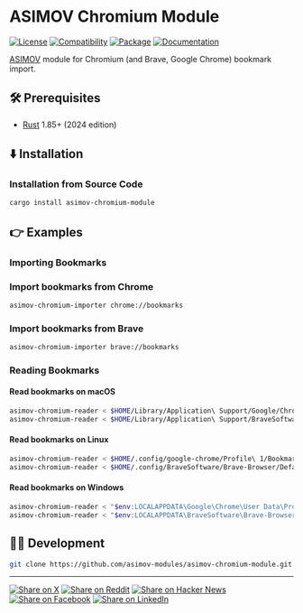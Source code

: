 # ASIMOV Chromium Module

[![License](https://img.shields.io/badge/license-Public%20Domain-blue.svg)](https://unlicense.org)
[![Compatibility](https://img.shields.io/badge/rust-1.85%2B-blue)](https://blog.rust-lang.org/2025/02/20/Rust-1.85.0/)
[![Package](https://img.shields.io/crates/v/asimov-chromium-module)](https://crates.io/crates/asimov-chromium-module)
[![Documentation](https://docs.rs/asimov-chromium-module/badge.svg)](https://docs.rs/asimov-chromium-module)

[ASIMOV] module for Chromium (and Brave, Google Chrome) bookmark import.

## 🛠️ Prerequisites

- [Rust](https://rust-lang.org) 1.85+ (2024 edition)

## ⬇️ Installation

### Installation from Source Code

```bash
cargo install asimov-chromium-module
```

## 👉 Examples

### Importing Bookmarks

### Import bookmarks from Chrome

```bash
asimov-chromium-importer chrome://bookmarks
```

### Import bookmarks from Brave

```bash
asimov-chromium-importer brave://bookmarks
```

### Reading Bookmarks

#### Read bookmarks on macOS

```bash
asimov-chromium-reader < $HOME/Library/Application\ Support/Google/Chrome/Profile\ 1/Bookmarks
asimov-chromium-reader < $HOME/Library/Application\ Support/BraveSoftware/Brave-Browser/Default/Bookmarks
```

#### Read bookmarks on Linux

```bash
asimov-chromium-reader < $HOME/.config/google-chrome/Profile\ 1/Bookmarks
asimov-chromium-reader < $HOME/.config/BraveSoftware/Brave-Browser/Default/Bookmarks
```

#### Read bookmarks on Windows

```bash
asimov-chromium-reader < "$env:LOCALAPPDATA\Google\Chrome\User Data\Profile 1\Bookmarks"
asimov-chromium-reader < "$env:LOCALAPPDATA\BraveSoftware\Brave-Browser\User Data\Default\Bookmarks"
```

## 👨‍💻 Development

```bash
git clone https://github.com/asimov-modules/asimov-chromium-module.git
```

---

[![Share on X](https://img.shields.io/badge/share%20on-x-03A9F4?logo=x)](https://x.com/intent/post?url=https://github.com/asimov-modules/asimov-chromium-module&text=asimov-chromium-module)
[![Share on Reddit](https://img.shields.io/badge/share%20on-reddit-red?logo=reddit)](https://reddit.com/submit?url=https://github.com/asimov-modules/asimov-chromium-module&title=asimov-chromium-module)
[![Share on Hacker News](https://img.shields.io/badge/share%20on-hn-orange?logo=ycombinator)](https://news.ycombinator.com/submitlink?u=https://github.com/asimov-modules/asimov-chromium-module&t=asimov-chromium-module)
[![Share on Facebook](https://img.shields.io/badge/share%20on-fb-1976D2?logo=facebook)](https://www.facebook.com/sharer/sharer.php?u=https://github.com/asimov-modules/asimov-chromium-module)
[![Share on LinkedIn](https://img.shields.io/badge/share%20on-linkedin-3949AB?logo=linkedin)](https://www.linkedin.com/sharing/share-offsite/?url=https://github.com/asimov-modules/asimov-chromium-module)

[ASIMOV]: https://asimov.sh
